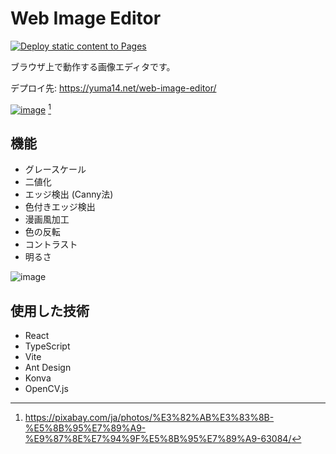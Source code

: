 # Web Image Editor

[![Deploy static content to Pages](https://github.com/yuma140902/web-image-editor/actions/workflows/deploy.yml/badge.svg)](https://github.com/yuma140902/web-image-editor/actions/workflows/deploy.yml)

ブラウザ上で動作する画像エディタです。

デプロイ先: <https://yuma14.net/web-image-editor/>

[![image](https://github.com/yuma140902/web-image-editor/assets/23431077/91b2e738-ec06-45e5-8049-36316663a491)](https://yuma140902.github.io/web-image-editor/) [^1]

[^1]: <https://pixabay.com/ja/photos/%E3%82%AB%E3%83%8B-%E5%8B%95%E7%89%A9-%E9%87%8E%E7%94%9F%E5%8B%95%E7%89%A9-63084/>

## 機能

- グレースケール
- 二値化
- エッジ検出 (Canny法)
- 色付きエッジ検出
- 漫画風加工
- 色の反転
- コントラスト
- 明るさ

![image](https://github.com/yuma140902/web-image-editor/assets/23431077/3b951920-7039-415a-ba7c-5fb1ea74d466)


## 使用した技術

- React
- TypeScript
- Vite
- Ant Design
- Konva
- OpenCV.js
